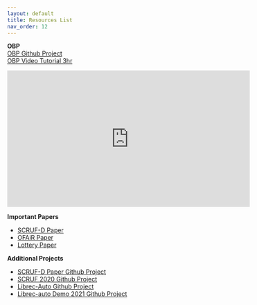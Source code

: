 ```yaml
---
layout: default
title: Resources List
nav_order: 12
---
```


**OBP** <br />
[OBP Github Project](https://github.com/st-tech/zr-obp) <br />
[OBP Video Tutorial 3hr](https://www.youtube.com/embed/HMo9fQMVB4w)
<iframe width="560" height="315" src="https://www.youtube.com/embed/HMo9fQMVB4w" title="YouTube video player" frameborder="0" allow="accelerometer; autoplay; clipboard-write; encrypted-media; gyroscope; picture-in-picture" allowfullscreen></iframe>

**Important Papers** <br />
- [SCRUF-D Paper](content/papers/2021_FAccT_SCRUF.pdf) 
- [OFAiR Paper](content/papers/OFAIR_Paper.pdf) 
- [Lottery Paper](content/papers/Lottery_Paper.pdf) 

**Additional Projects**
- [SCRUF-D Paper Github Project](https://github.com/that-recsys-lab/scruf_d)
- [SCRUF 2020 Github Project](https://github.com/that-recsys-lab/scruf)
- [Librec-Auto Github Project](https://github.com/that-recsys-lab/librec-auto)
- [Librec-auto Demo 2021 Github Project](https://github.com/that-recsys-lab/librec-auto-demo2021)
